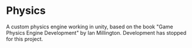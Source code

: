 # Physics
A custom physics engine working in unity, based on the book "Game Physics Engine Development" by Ian Millington. Development has stopped for this project.
